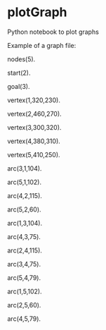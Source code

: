 # plotGraph
Python notebook to plot graphs

Example of a graph file:

nodes(5).

start(2).

goal(3).

vertex(1,320,230).

vertex(2,460,270).

vertex(3,300,320).

vertex(4,380,310).

vertex(5,410,250).

arc(3,1,104).

arc(5,1,102).

arc(4,2,115).

arc(5,2,60).

arc(1,3,104).

arc(4,3,75).

arc(2,4,115).

arc(3,4,75).

arc(5,4,79).

arc(1,5,102).

arc(2,5,60).

arc(4,5,79).


